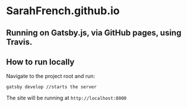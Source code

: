 # SarahFrench.github.io
## Running on Gatsby.js, via GitHub pages, using Travis.


## How to run locally

Navigate to the project root and run:

```shell
gatsby develop //starts the server
```

The site will be running at `http://localhost:8000`

